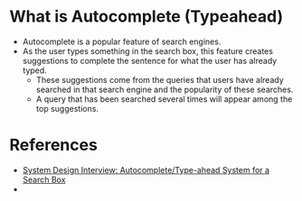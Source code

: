 # What is Autocomplete (Typeahead)
- Autocomplete is a popular feature of search engines.
- As the user types something in the search box, this feature creates suggestions to complete the sentence for what the user has already typed.
	- These suggestions come from the queries that users have already searched in that search engine and the popularity of these searches.
	- A query that has been searched several times will appear among the top suggestions.











# References
- [System Design Interview: Autocomplete/Type-ahead System for a Search Box](https://medium.com/double-pointer/system-design-interview-autocomplete-type-ahead-system-for-a-search-box-1ac968f9f121)
- 
<!--stackedit_data:
eyJoaXN0b3J5IjpbMTAzODkzODc0NywtOTUxNTc4MjU2XX0=
-->